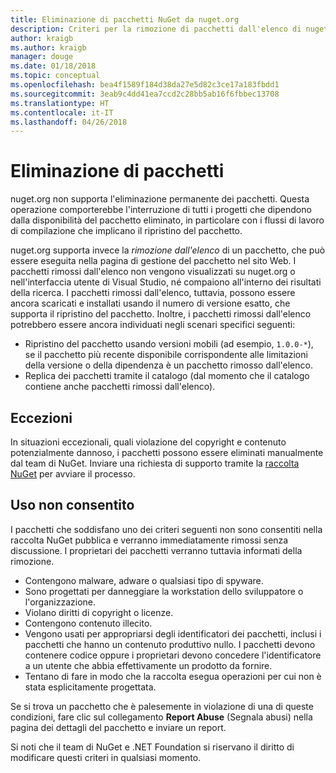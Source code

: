 ```yaml
---
title: Eliminazione di pacchetti NuGet da nuget.org
description: Criteri per la rimozione di pacchetti dall'elenco di nuget.org; l'eliminazione permanente non è supportata, salvo quando i pacchetti violano altri criteri.
author: kraigb
ms.author: kraigb
manager: douge
ms.date: 01/18/2018
ms.topic: conceptual
ms.openlocfilehash: bea4f1589f184d38da27e5d82c3ce17a183fbdd1
ms.sourcegitcommit: 3eab9c4dd41ea7ccd2c28bb5ab16f6fbbec13708
ms.translationtype: HT
ms.contentlocale: it-IT
ms.lasthandoff: 04/26/2018
---
```

# <a name="deleting-packages"></a>Eliminazione di pacchetti

nuget.org non supporta l'eliminazione permanente dei pacchetti. Questa operazione comporterebbe l'interruzione di tutti i progetti che dipendono dalla disponibilità del pacchetto eliminato, in particolare con i flussi di lavoro di compilazione che implicano il ripristino del pacchetto.

nuget.org supporta invece la *rimozione dall'elenco* di un pacchetto, che può essere eseguita nella pagina di gestione del pacchetto nel sito Web. I pacchetti rimossi dall'elenco non vengono visualizzati su nuget.org o nell'interfaccia utente di Visual Studio, né compaiono all'interno dei risultati della ricerca. I pacchetti rimossi dall'elenco, tuttavia, possono essere ancora scaricati e installati usando il numero di versione esatto, che supporta il ripristino del pacchetto. Inoltre, i pacchetti rimossi dall'elenco potrebbero essere ancora individuati negli scenari specifici seguenti:

- Ripristino del pacchetto usando versioni mobili (ad esempio, `1.0.0-*`), se il pacchetto più recente disponibile corrispondente alle limitazioni della versione o della dipendenza è un pacchetto rimosso dall'elenco.
- Replica dei pacchetti tramite il catalogo (dal momento che il catalogo contiene anche pacchetti rimossi dall'elenco).

## <a name="exceptions"></a>Eccezioni

In situazioni eccezionali, quali violazione del copyright e contenuto potenzialmente dannoso, i pacchetti possono essere eliminati manualmente dal team di NuGet. Inviare una richiesta di supporto tramite la [raccolta NuGet](http://www.nuget.org) per avviare il processo.

## <a name="prohibited-use"></a>Uso non consentito

I pacchetti che soddisfano uno dei criteri seguenti non sono consentiti nella raccolta NuGet pubblica e verranno immediatamente rimossi senza discussione. I proprietari dei pacchetti verranno tuttavia informati della rimozione.

- Contengono malware, adware o qualsiasi tipo di spyware.
- Sono progettati per danneggiare la workstation dello sviluppatore o l'organizzazione.
- Violano diritti di copyright o licenze.
- Contengono contenuto illecito.
- Vengono usati per appropriarsi degli identificatori dei pacchetti, inclusi i pacchetti che hanno un contenuto produttivo nullo. I pacchetti devono contenere codice oppure i proprietari devono concedere l'identificatore a un utente che abbia effettivamente un prodotto da fornire.
- Tentano di fare in modo che la raccolta esegua operazioni per cui non è stata esplicitamente progettata.

Se si trova un pacchetto che è palesemente in violazione di una di queste condizioni, fare clic sul collegamento **Report Abuse** (Segnala abusi) nella pagina dei dettagli del pacchetto e inviare un report.

Si noti che il team di NuGet e .NET Foundation si riservano il diritto di modificare questi criteri in qualsiasi momento.
